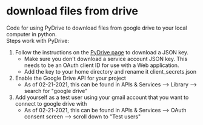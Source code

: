 # download files from drive 
Code for using PyDrive to download files from google drive to your local computer in python. <br />
Steps work with PyDrive: 
 1) Follow the instructions on the [PyDrive page](https://pythonhosted.org/PyDrive/quickstart.html) to download a JSON key. 
    - Make sure you don't download a service account JSON key. This needs to be an OAuth client ID for use with a Web application. 
    - Add the key to your home directory and rename it client_secrets.json 
 2) Enable the Google Drive API for your project 
    - As of 02-21-2021, this can be found in APIs & Services --> Library --> search for "google drive" 
 3) Add yourself as a test user using your gmail account that you want to connect to google drive with
    - As of 02-21-2021, this can be found in APIs & Services --> OAuth consent screen --> scroll down to "Test users"
